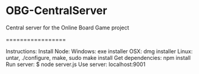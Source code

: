 OBG-CentralServer
=================

Central server for the Online Board Game project

=================

Instructions:
	Install Node:
		Windows: exe installer
		OSX: dmg installer
		Linux: untar, ./configure, make, sudo make install
	Get dependencies:
		npm install
	Run server:
		$ node server.js
	Use server:
		localhost:9001

